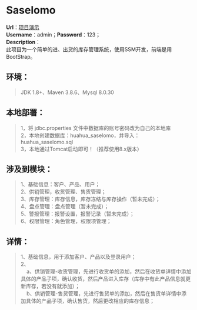 # Saselomo
**Url**：<a href="http://124.220.42.36:8080/Saselomo1.0" target="_blank">项目演示</a>  
**Username**：admin；**Password**：123；  
**Description**：  
此项目为一个简单的进、出货的库存管理系统，使用SSM开发，前端是用BootStrap。
## 环境：
> JDK 1.8+、Maven 3.8.6、Mysql 8.0.30
## 本地部署：
> 1，将 jdbc.properties 文件中数据库的账号密码改为自己的本地库  
> 2，本地创建数据库：huahua_saselomo，并导入：huahua_saselomo.sql  
> 3，本地通过Tomcat启动即可！（推荐使用8.x版本）
## 涉及到模块：
>1、基础信息：客户、产品、用户；  
>2、供销管理，收货管理、售货管理；  
>3、库存管理：库存信息，库存冻结与库存操作（暂未完成）；  
>4、盘点管理：盘点管理（暂未完成）；  
>5、警报管理：报警设置，报警记录（暂未完成）；  
>6、权限管理：角色管理，权限项管理；  
## 详情：
>1、基础信息，用于添加客户、产品以及登录用户；  
>2、  
&nbsp;&nbsp;&nbsp;&nbsp;a、供销管理-收货管理，先进行收货单的添加，然后在收货单详情中添加具体的产品子项，确认收货，然后产品进入库存（库存中有此产品信息就更新库存，若没有就添加）；  
&nbsp;&nbsp;&nbsp;&nbsp;b、供销管理-售货管理，先进行售货单的添加，然后在售货单详情中添加具体的产品子项，确认售货，然后更改相应的库存信息；

